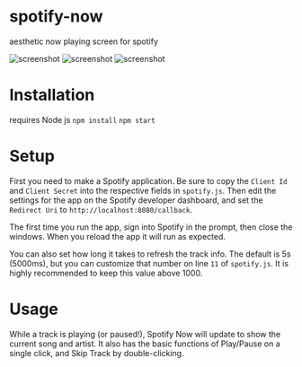 # spotify-now
aesthetic now playing screen for spotify

![screenshot](https://i.imgur.com/Edl9qr6.png)
![screenshot](https://i.imgur.com/F1Idw41.png)
![screenshot](https://i.imgur.com/HnpdBnp.png)

# Installation
requires Node js
`npm install`
`npm start`

# Setup
First you need to make a Spotify application. Be sure to copy the `Client Id` and `Client Secret` into the respective fields in `spotify.js`.
Then edit the settings for the app on the Spotify developer dashboard, and set the `Redirect Uri` to `http://localhost:8080/callback`.

The first time you run the app, sign into Spotify in the prompt, then close the windows. When you reload the app it will run as expected.

You can also set how long it takes to refresh the track info. The default is 5s (5000ms), but you can customize that number on line `11` of `spotify.js`. It is highly recommended to keep this value above 1000.

# Usage
While a track is playing (or paused!), Spotify Now will update to show the current song and artist. It also has the basic functions of Play/Pause on a single click, and Skip Track by double-clicking.